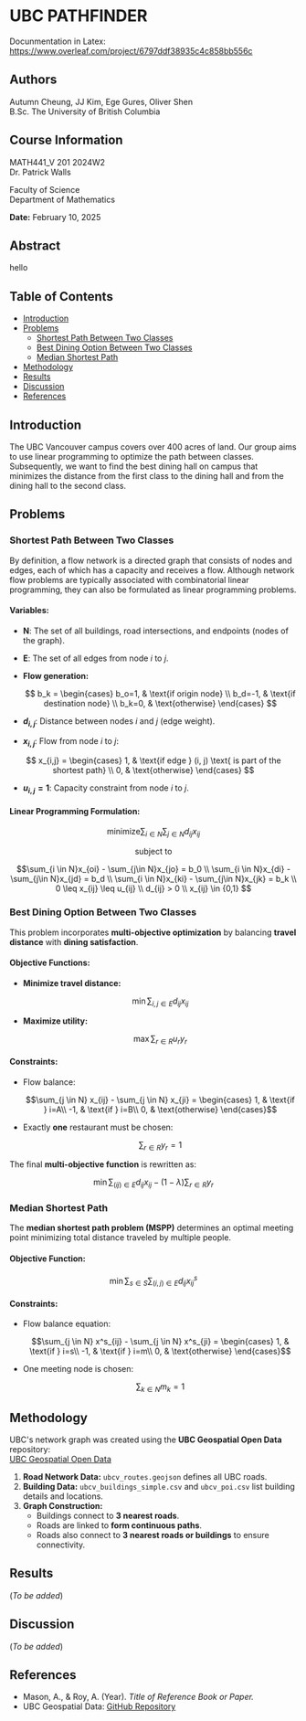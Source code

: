 # UBC PATHFINDER

Docunmentation in Latex: https://www.overleaf.com/project/6797ddf38935c4c858bb556c

## Authors
Autumn Cheung, JJ Kim, Ege Gures, Oliver Shen  
B.Sc. The University of British Columbia  

## Course Information
MATH441_V 201 2024W2  
Dr. Patrick Walls  

Faculty of Science  
Department of Mathematics  

**Date:** February 10, 2025  

## Abstract
hello  

## Table of Contents
- [Introduction](#introduction)
- [Problems](#problems)
  - [Shortest Path Between Two Classes](#shortest-path-between-two-classes)
  - [Best Dining Option Between Two Classes](#best-dining-option-between-two-classes)
  - [Median Shortest Path](#median-shortest-path)
- [Methodology](#methodology)
- [Results](#results)
- [Discussion](#discussion)
- [References](#references)

## Introduction
The UBC Vancouver campus covers over 400 acres of land. Our group aims to use linear programming to optimize the path between classes. Subsequently, we want to find the best dining hall on campus that minimizes the distance from the first class to the dining hall and from the dining hall to the second class.

## Problems

### Shortest Path Between Two Classes
By definition, a flow network is a directed graph that consists of nodes and edges, each of which has a capacity and receives a flow. Although network flow problems are typically associated with combinatorial linear programming, they can also be formulated as linear programming problems.

#### Variables:
- **N**: The set of all buildings, road intersections, and endpoints (nodes of the graph).
- **E**: The set of all edges from node $i$ to $j$.
- **Flow generation:**

  $$ 
  b_k = 
  \begin{cases} 
  b_o=1, & \text{if origin node} \\
  b_d=-1, & \text{if destination node} \\
  b_k=0, & \text{otherwise}
  \end{cases} 
  $$

- **$d_{i,j}$**: Distance between nodes $i$ and $j$ (edge weight).
- **$x_{i,j}$**: Flow from node $i$ to $j$:

 $$ 
  x_{i,j} = 
  \begin{cases} 
  1, & \text{if edge } (i, j) \text{ is part of the shortest path} \\
  0, & \text{otherwise}
  \end{cases} 
  $$

- **$u_{i,j} = 1$**: Capacity constraint from node $i$ to $j$.

#### Linear Programming Formulation:
```math
\text{minimize} \sum_{i\in N}\sum_{j\in N}d_{ij}x_{ij}
```
```math
\text{subject to}
```
```math
\sum_{i \in N}x_{oi} - \sum_{j\in N}x_{jo} = b_0  \\
\sum_{i \in N}x_{di} - \sum_{j\in N}x_{jd} = b_d  \\
\sum_{i \in N}x_{ki} - \sum_{j\in N}x_{jk} = b_k  \\
0 \leq x_{ij} \leq u_{ij}  \\
d_{ij} > 0  \\
x_{ij} \in {0,1}  
```

### Best Dining Option Between Two Classes
This problem incorporates **multi-objective optimization** by balancing **travel distance** with **dining satisfaction**.

#### Objective Functions:
- **Minimize travel distance:**
  ```math
  \min \sum_{i,j \in E} d_{ij}x_{ij}
  ```
- **Maximize utility:**
  ```math
  \max \sum_{r \in R} u_r y_r
  ```

#### Constraints:
- Flow balance:
  ```math
  \sum_{j \in N} x_{ij} - \sum_{j \in N} x_{ji} = \begin{cases}
  1, & \text{if } i=A\\
  -1, & \text{if } i=B\\
  0, & \text{otherwise}
  \end{cases}
  ```
- Exactly **one** restaurant must be chosen:
  ```math
  \sum_{r\in R} y_r =1
  ```

The final **multi-objective function** is rewritten as:
```math
\min \sum_{(ij)\in E}d_{ij}x_{ij} - (1-\lambda)\sum_{r \in R} y_r
```

### Median Shortest Path
The **median shortest path problem (MSPP)** determines an optimal meeting point minimizing total distance traveled by multiple people.

#### Objective Function:
```math
\min \sum_{s \in S} \sum_{(i,j)\in E} d_{ij} x^s_{ij}
```

#### Constraints:
- Flow balance equation:
  ```math
  \sum_{j \in N} x^s_{ij} - \sum_{j \in N} x^s_{ji} = \begin{cases}
  1, & \text{if } i=s\\
  -1, & \text{if } i=m\\
  0, & \text{otherwise}
  \end{cases}
  ```
- One meeting node is chosen:
  ```math
  \sum_{k \in N} m_k =1
  ```

## Methodology
UBC's network graph was created using the **UBC Geospatial Open Data** repository:  
[UBC Geospatial Open Data](https://github.com/UBCGeodata/ubc-geospatial-opendata)

1. **Road Network Data:** `ubcv_routes.geojson` defines all UBC roads.
2. **Building Data:** `ubcv_buildings_simple.csv` and `ubcv_poi.csv` list building details and locations.
3. **Graph Construction:**
   - Buildings connect to **3 nearest roads**.
   - Roads are linked to **form continuous paths**.
   - Roads also connect to **3 nearest roads or buildings** to ensure connectivity.

## Results
(*To be added*)

## Discussion
(*To be added*)

## References
- Mason, A., & Roy, A. (Year). *Title of Reference Book or Paper.*  
- UBC Geospatial Data: [GitHub Repository](https://github.com/UBCGeodata/ubc-geospatial-opendata)

